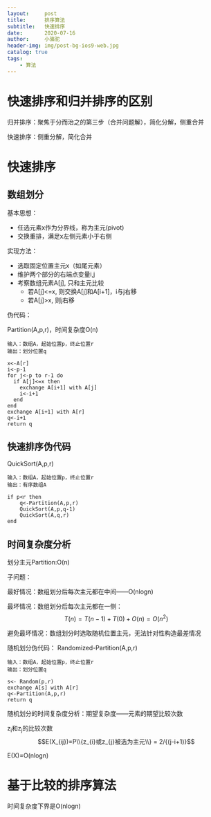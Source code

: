```yaml
---
layout:     post
title:      排序算法
subtitle:   快速排序
date:       2020-07-16
author:     小骆驼
header-img: img/post-bg-ios9-web.jpg
catalog: true
tags:
    - 算法
---
```

# 快速排序和归并排序的区别
归并排序：聚焦于分而治之的第三步（合并问题解），简化分解，侧重合并


快速排序：侧重分解，简化合并

# 快速排序
## 数组划分
基本思想：
- 任选元素x作为分界线，称为主元(pivot)
- 交换重排，满足x左侧元素小于右侧

实现方法：
- 选取固定位置主元x（如尾元素）
- 维护两个部分的右端点变量i,j
- 考察数组元素A[j], 只和主元比较
  - 若A[j]<=x, 则交换A[j]和A[i+1]，i与j右移
  - 若A[j]>x, 则j右移

伪代码：

Partition(A,p,r)，时间复杂度O(n)
```
输入：数组A，起始位置p，终止位置r
输出：划分位置q

x<-A[r]
i<-p-1
for j<-p to r-1 do
  if A[j]<=x then
    exchange A[i+1] with A[j]
    i<-i+1
  end
end
exchange A[i+1] with A[r]
q<-i+1
return q
```
## 快速排序伪代码
QuickSort(A,p,r)
```
输入：数组A，起始位置p，终止位置r
输出：有序数组A

if p<r then
    q<-Partition(A,p,r)
    QuickSort(A,p,q-1)
    QuickSort(A,q,r)
end
```
## 时间复杂度分析
划分主元Partition:O(n)

子问题：

最好情况：数组划分后每次主元都在中间——O(nlogn)

最坏情况：数组划分后每次主元都在一侧：$$T(n) = T(n-1)+T(0)+O(n) = O(n^2)$$

避免最坏情况：数组划分时选取随机位置主元，无法针对性构造最差情况

随机划分伪代码：
Randomized-Partition(A,p,r)
```
输入：数组A，起始位置p，终止位置r
输出：划分位置q

s<- Random(p,r)
exchange A[s] with A[r]
q<-Partition(A,p,r)
return q
```

随机划分的时间复杂度分析：期望复杂度——元素的期望比较次数

z<sub>i</sub>和z<sub>j</sub>的比较次数$$E(X_{ij})=P\\{z_{i}或z_{j}被选为主元\\} = 2/{(j-i+1)}$$

E(X)=O(nlogn)

# 基于比较的排序算法
时间复杂度下界是O(nlogn)
